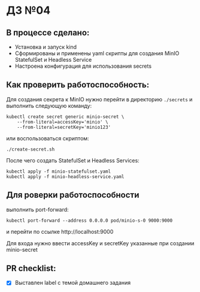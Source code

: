 # ДЗ №04

## В процессе сделано:
 - Установка и запуск kind
 - Сформированы и применены yaml скрипты для создания MinIO StatefulSet и Headless Service
 - Настроена конфигурация для использования secrets

## Как проверить работоспособность:

Для создания секрета к MinIO нужно перейти в директорию `./secrets` 
и выполнить следующую команду:

```shell
kubectl create secret generic minio-secret \
	--from-literal=accessKey='minio' \
	--from-literal=secretKey='minio123'
```
или воспользоваться скриптом:
```shell
./create-secret.sh
```
После чего создать StatefulSet и Headless Services:
```shell
kubectl apply -f minio-statefulset.yaml
kubectl apply -f minio-headless-service.yaml
```

## Для роверки работоспособности 
выполнить port-forward:
```shell
kubectl port-forward --address 0.0.0.0 pod/minio-s-0 9000:9000
```
и перейти по ссылке http://localhost:9000

Для входа нужно ввести accessKey и secretKey указанные при создании minio-secret

## PR checklist:
 - [x] Выставлен label с темой домашнего задания

